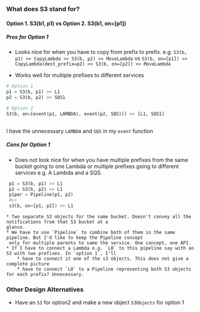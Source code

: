 ### What does S3 stand for?
#### Option 1. S3(b1, p1) vs Option 2. S3(b1, on=[p1])
##### Pros for Option 1
* Looks nice for when you have to copy from prefix to prefix. e.g. `S3(b, p1) >> CopyLambda >> S3(b, p2) >> MoveLambda` vs `S3(b, on=[p1]) >> CopyLambda(dest_prefix=p2) >> S3(b, on=[p2]) >> MoveLambda` 

* Works well for multiple prefixes to different services
```python
# Option 1
p1 = S3(b, p1) >> L1
p2 = S3(b, p2) >> SQS1

# Option 2
S3(b, on=[event(p1, LAMBDA), event(p2, SQS)]) >> [L1, SQS1]
 
```
I have the unnecessary `LAMBDA` and `SQS` in my `event` function
  
##### Cons for Option 1
* Does not look nice for when you have multiple prefixes from the same bucket going to one Lambda or multiple prefixes
 going to different services e.g. A Lambda and a SQS. 
 ```python
  p1 = S3(b, p1) >> L1
  p2 = S3(b, p2) >> L1
  piper = Pipeline(p1, p2)
  #vs
  s3(b, on=[p1, p2]) >> L1
 ```
    * Two separate S3 objects for the same bucket. Doesn't convey all the notifications from that S3 bucket at a 
    glance.
    * We have to use `Pipeline` to combine both of them in the same pipeline. But I'd like to keep the Pipeline concept
     only for multiple parents to same the service. One concept, one API.
    * If I have to connect a Lambda e.g. `L0` to this pipeline say with an S3 with two prefixes. In `option 1`, I'll
        * have to connect it one of the s3 objects. This does not give a complete picture
        * have to connect `L0` to a Pipeline representing both S3 objects for each prefix? Unnecessary.  

### Other Design Alternatives
* Have an `S3` for option2 and make a new object `S3Objects` for option 1